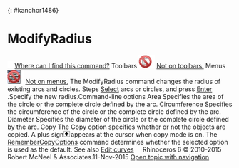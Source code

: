 ---
---

{: #kanchor1486}
# ModifyRadius
 [![images/transparent.gif](images/transparent.gif)Where can I find this command?](javascript:void(0);) Toolbars
![images/-no-toolbar-button.png](images/-no-toolbar-button.png) [Not on toolbars.](toolbarwhattodo.html) 
Menus
![images/-no-menu-item.png](images/-no-menu-item.png) [Not on menus.](menuwhattodo.html) 
The ModifyRadius command changes the radius of existing arcs and circles.
Steps
 [Select](select-objects.html) arcs or circles, and press [Enter](enter-key.html) .Specify the new radius.Command-line options
Area
Specifies the area of the circle or the complete circle defined by the arc.
Circumference
Specifies the circumference of the circle or the complete circle defined by the arc.
Diameter
Specifies the diameter of the circle or the complete circle defined by the arc.
Copy
The Copy option specifies whether or not the objects are copied. A plus sign![images/copyplus.png](images/copyplus.png)appears at the cursor when copy mode is on.
The [RememberCopyOptions](remembercopyoptions.html) command determines whether the selected option is used as the default.
See also
 [Edit curves](sak-curvetools.html) 
&#160;
&#160;
Rhinoceros 6 © 2010-2015 Robert McNeel &amp; Associates.11-Nov-2015
 [Open topic with navigation](modifyradius.html) 


